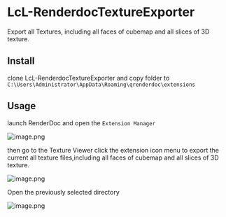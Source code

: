 # LcL-RenderdocTextureExporter

Export all Textures, including all faces of cubemap and all slices of 3D texture.

## Install

clone LcL-RenderdocTextureExporter and copy folder to `C:\Users\Administrator\AppData\Roaming\qrenderdoc\extensions`


## Usage

launch RenderDoc and open the `Extension Manager`

![image.png](https://s2.loli.net/2024/01/05/NQOqevM9JxVlabZ.png)

then go to the Texture Viewer click the extension icon menu to export the current all texture files,including all faces of cubemap and all slices of 3D texture.

![image.png](https://s2.loli.net/2024/01/08/pRwxHPnu4VClzm8.png)

Open the previously selected directory

![image.png](https://s2.loli.net/2024/01/08/LHQrsadZIxf3cVD.png)